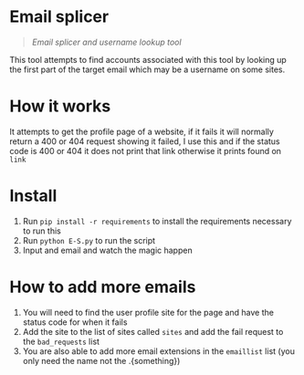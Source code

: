 # Email splicer
> *Email splicer and username lookup tool*

This tool attempts to find accounts associated with this tool by looking up the first part of the target email which may be a username on some sites.

# How it works

It attempts to get the profile page of a website, if it fails it will normally return a 400 or 404 request showing it failed, I use this and if the status code is 400 or 404 it does not print that link otherwise it prints found on `link`

# Install

1. Run `pip install -r requirements` to install the requirements necessary to run this
2. Run `python E-S.py` to run the script
3. Input and email and watch the magic happen

# How to add more emails

1. You will need to find the user profile site for the page and have the status code for when it fails
2. Add the site to the list of sites called `sites` and add the fail request to the `bad_requests` list
3. You are also able to add more email extensions in the `emaillist` list (you only need the name not the .{something})
